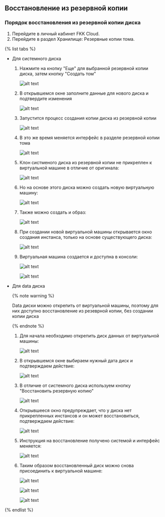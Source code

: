 
## Восстановление из резервной копии 

### Порядок восстановления из резервной копии диска

1. Перейдите в личный кабинет FKK Cloud.
2. Перейдите в раздел Хранилище: Резервные копии тома.

{% list tabs %}

- Для системного диска

    1. Нажмите на кнопку "Еще" для выбранной резервной копии диска, затем кнопку "Создать том"

        ![alt text](image-21.png)

    2. В открывшемся окне заполните данные для нового диска и подтвердите изменения

        ![alt text](image-33.png)

    3. Запустится процесс создания копии диска из резервной копии 

        ![alt text](image-23.png)

    4. В это же время меняется интерфейс в разделе резервной копии тома 

        ![alt text](image-24.png)

    5. Клон систменого диска из резервной копии не прикреплен к виртуальной машине в отличие от оригинала: 

        ![alt text](image-34.png)

    6. Но на основе этого диска можно создать новую виртуальную машину:

        ![alt text](image-35.png)

    7. Также можно создать и образ: 

        ![alt text](image-36.png)

    8. При создании новой виртуальной машины открывается окно создания инстанса, только на основе существующего диска: 

        ![alt text](image-38.png)

    9. Виртуальная машина создается и доступна в консоли: 

        ![alt text](image-39.png)

        ![alt text](image-40.png)

- Для data диска

   {% note warning %}

    Data диски можно открепить от виртуальной машины, поэтому для них доступно восстановление из резеврной копии, без создании копии диска

    {% endnote %}

    1. Для начала необходимо открепить диск данных от виртуальной машины: 

        ![alt text](image-25.png)

    2. В открывшемся окне выбираем нужный дата диск и подтверждаем действие: 

        ![alt text](image-26.png)
    
    3. В отличие от системного диска используем кнопку "Восстановить резервную копию"

        ![alt text](image-27.png)

    4. Открывшееся окно предупреждает, что у диска нет прикрепленных инстансов и он может восстановиться, подтверждаем действие: 

        ![alt text](image-28.png)

    5. Инструкция на восстановление получено системой и интерфейс меняется: 

        ![alt text](image-29.png)

    6. Таким образом восстановленный диск можно снова присоединить к виртуальной машине: 

        ![alt text](image-30.png)

        ![alt text](image-31.png)

        ![alt text](image-32.png)

{% endlist %}